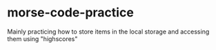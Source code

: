 # morse-code-practice
Mainly practicing how to store items in the local storage and accessing them using "highscores"
